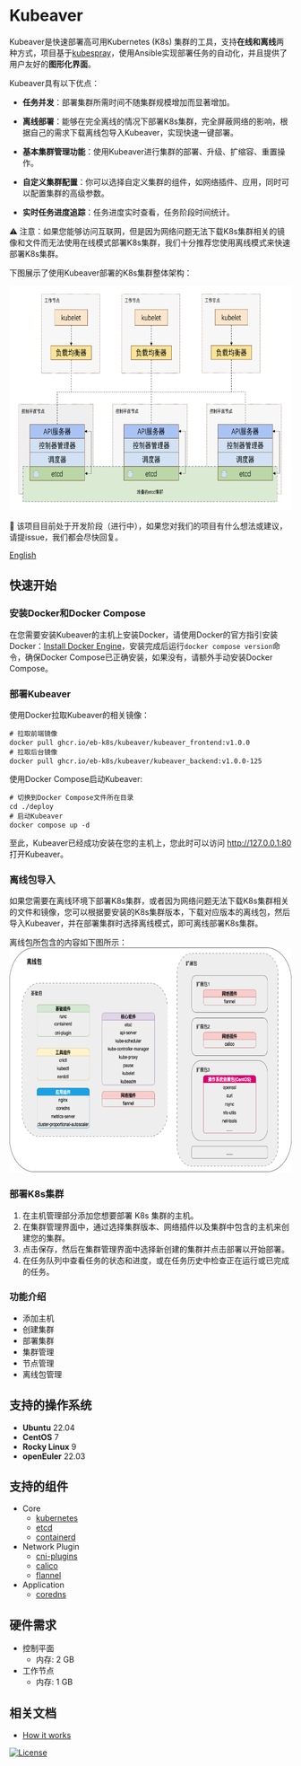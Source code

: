 # Kubeaver

Kubeaver是快速部署高可用Kubernetes (K8s) 集群的工具，支持**在线和离线**两种方式，项目基于[kubespray](https://github.com/kubernetes-sigs/kubespray)，使用Ansible实现部署任务的自动化，并且提供了用户友好的**图形化界面**。

Kubeaver具有以下优点：

* **任务并发**：部署集群所需时间不随集群规模增加而显著增加。

* **离线部署**：能够在完全离线的情况下部署K8s集群，完全屏蔽网络的影响，根据自己的需求下载离线包导入Kubeaver，实现快速一键部署。

* **基本集群管理功能**：使用Kubeaver进行集群的部署、升级、扩缩容、重置操作。

* **自定义集群配置**：你可以选择自定义集群的组件，如网络插件、应用，同时可以配置集群的高级参数。

* **实时任务进度追踪**：任务进度实时查看，任务阶段时间统计。

⚠️ 注意：如果您能够访问互联网，但是因为网络问题无法下载K8s集群相关的镜像和文件而无法使用在线模式部署K8s集群，我们十分推荐您使用离线模式来快速部署K8s集群。

下图展示了使用Kubeaver部署的K8s集群整体架构：

<img src="./imgs/architecture.png" height="400px"  />

🚧 该项目目前处于开发阶段（进行中），如果您对我们的项目有什么想法或建议，请提issue，我们都会尽快回复。

[English](../README.md)


## 快速开始

### 安装Docker和Docker Compose

在您需要安装Kubeaver的主机上安装Docker，请使用Docker的官方指引安装Docker：[Install Docker Engine](https://docs.docker.com/engine/install/)，安装完成后运行`docker compose version`命令，确保Docker Compose已正确安装，如果没有，请额外手动安装Docker Compose。

### 部署Kubeaver

使用Docker拉取Kubeaver的相关镜像：
```
# 拉取前端镜像
docker pull ghcr.io/eb-k8s/kubeaver/kubeaver_frontend:v1.0.0
# 拉取后台镜像
docker pull ghcr.io/eb-k8s/kubeaver/kubeaver_backend:v1.0.0-125
```
使用Docker Compose启动Kubeaver:
```
# 切换到Docker Compose文件所在目录
cd ./deploy
# 启动Kubeaver
docker compose up -d
```
至此，Kubeaver已经成功安装在您的主机上，您此时可以访问 http://127.0.0.1:80 打开Kubeaver。

### 离线包导入

如果您需要在离线环境下部署K8s集群，或者因为网络问题无法下载K8s集群相关的文件和镜像，您可以根据要安装的K8s集群版本，下载对应版本的离线包，然后导入Kubeaver，并在部署集群时选择离线模式，即可离线部署K8s集群。

离线包所包含的内容如下图所示：
<img src="./imgs/offline_package.png" height="400px"  />

### 部署K8s集群

1. 在主机管理部分添加您想要部署 K8s 集群的主机。
2. 在集群管理界面中，通过选择集群版本、网络插件以及集群中包含的主机来创建您的集群。
3. 点击保存，然后在集群管理界面中选择新创建的集群并点击部署以开始部署。
4. 在任务队列中查看任务的状态和进度，或在任务历史中检查正在运行或已完成的任务。

### 功能介绍

*  添加主机
*  创建集群
*  部署集群
*  集群管理
*  节点管理
*  离线包管理

## 支持的操作系统

- **Ubuntu** 22.04
- **CentOS** 7
- **Rocky Linux** 9
- **openEuler** 22.03

## 支持的组件

- Core
  - [kubernetes](https://github.com/kubernetes/kubernetes) 
  - [etcd](https://github.com/etcd-io/etcd) 
  - [containerd](https://containerd.io/) 
- Network Plugin
  - [cni-plugins](https://github.com/containernetworking/plugins) 
  - [calico](https://github.com/projectcalico/calico) 
  - [flannel](https://github.com/flannel-io/flannel) 
- Application
  - [coredns](https://github.com/coredns/coredns) 

## 硬件需求

- 控制平面
  - 内存: 2 GB
- 工作节点
  - 内存: 1 GB

## 相关文档

* [How it works](./how_it_works_CN.md)

[![License](https://img.shields.io/badge/License-Apache%202.0-blue.svg)](LICENSE)